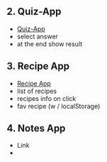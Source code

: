 ## 2. Quiz-App
- [Quiz-App](./quiz-app/)
- select answer
- at the end show result

## 3. Recipe App
- [Recipe App](./recipe-app/)
- list of recipes
- recipes info on click
- fav recipe (w / localStorage)

## 4. Notes App 
- Link
- 